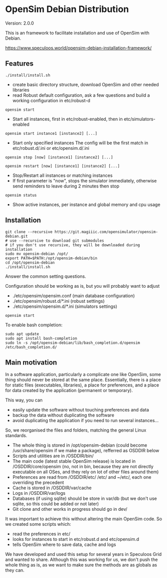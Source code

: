 OpenSim Debian Distribution
===========================
Version: 2.0.0

This is an framework to facilitate installation and use of OpenSim with Debian.

https://www.speculoos.world/opensim-debian-installation-framework/

Features
--------

`./install/install.sh`

- create basic directory structure, download OpenSim and other needed libraries
- read Robust default configuration, ask a few questions and build a working configuration in etc/robust-d

`opensim start`

- Start all instances, first in etc/robust-enabled, then in etc/simulators-enabled

`opensim start instance1 [instance2] [...]`

- Start only specified instances
  The config will be the first match in etc/robust.d/<name>.ini or etc/opensim.d/<name>.ini

`opensim stop [now] [instance1] [instance2] [...]`

`opensim restart [now] [instance1] [instance2] [...]`

- Stop/Restart all instances or matching instances
- If first parameter is "now", stops the simulator immediately, otherwise send reminders to leave during 2 minutes then stop

`opensim status`

- Show active instances, per instance and global memory and cpu usage


Installation
------------

```shell
git clone --recursive https://git.magiiic.com/opensimulator/opensim-debian.git
# use --recursive to download git submodules
# if you don't use recursive, they will be downloaded during installation
sudo mv opensim-debian /opt/
export PATH=$PATH:/opt/opensim-debian/bin
cd /opt/opensim-debian
./install/install.sh
```

Answer the common setting questions.

Configuration should be working as is, but you will probably want to adjust
  - ./etc/opensim/opensim.conf
  (main database configuration)
  - ./etc/opensim/robust.d/*.ini (robust settings)
  - ./etc/opensim/opensim.d/*.ini (simulators settings)


```shell
opensim start
```

To enable bash completion:
```shell
sudo apt update
sudo apt install bash-completion
sudo ln -s /opt/opensim-debian/lib/bash_completion.d/opensim /etc/bash_completion.d/
```

Main motivation
---------------

In a software application, particularly a complicate one like OpenSim, some
thing should never be stored at the same place. Essentially, there is a place
for static files (executables, libraries), a place for preferences, and a place
for data created by the application (permanent or temporary).

This way, you can
  - easily update the software without touching preferences and data
  - backup the data without duplicating the software
  - avoid duplicating the application if you need to run several instances...

So, we reorganised the files and folders, matching the general Linux standards.
  - The whole thing is stored in /opt/opensim-debian (could become
  /usr/share/opensim if we make a package), refferred as OSDDIR below
  - Scripts and utilities are in /OSDDIR/bin/
  - The main code (latest stable OpenSim release) is located in /OSDDIR/core/opensim (no, not in bin, because they are not directly executable on all OSes, and they rely on lot of other files around them)
  - Preferences are read from /OSDDIR/etc/ /etc/ and ~/etc/, each one overriding the precedent
  - Cache is stored in /OSDDIR/var/cache
  - Logs in /OSDDIR/var/logs
  - Databases (if using sqlite) should be store in var/db (but we don't use
  sqlite, so this could be added or not later)
  - Git clone and other works in progress should go in dev/

It was important to achieve this without altering the main OpenSim code.
So we created some scripts which:
  - read the preferences in etc/
  - looks for instances to start in etc/robust.d and etc/opensim.d
  - tells OpenSim where to save data, cache and logs

We have developed and used this setup for several years in Speculoos Grid
and wanted to share. Although this was working for us, we don't push the whole
thing as is, as we want to make sure the methods are as globals as they can.
